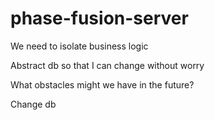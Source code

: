 # phase-fusion-server

We need to isolate business logic

Abstract db so that I can change without worry

What obstacles might we have in the future?

Change db
